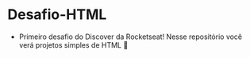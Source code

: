 # Desafio-HTML
- Primeiro desafio do Discover da Rocketseat! Nesse repositório você verá projetos simples de HTML 🌱
